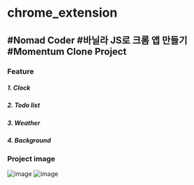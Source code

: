 # chrome_extension 

## #Nomad Coder #바닐라 JS로 크롬 앱 만들기 #Momentum Clone Project

### Feature
##### 1. Clock
##### 2. Todo list
##### 3. Weather
##### 4. Background


### Project image
![image](https://user-images.githubusercontent.com/61446585/94436674-adc69080-01d7-11eb-916a-22458990b826.png)
![image](https://user-images.githubusercontent.com/61446585/94436739-c59e1480-01d7-11eb-8c44-ebe932156b78.png)

